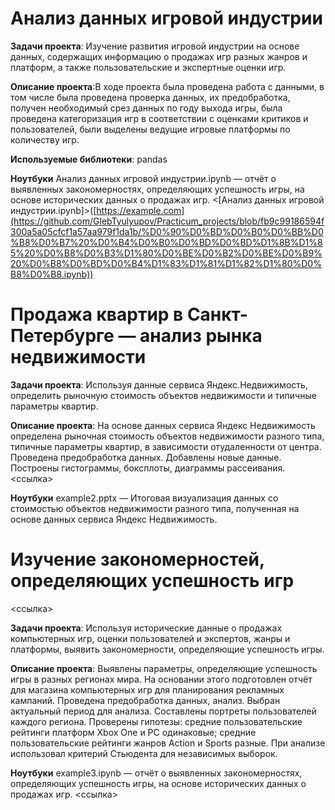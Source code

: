 # Анализ данных игровой индустрии
**Задачи проекта**:  Изучение развития игровой индустрии на основе данных, содержащих информацию о продажах игр разных жанров и платформ, а также пользовательские и экспертные оценки игр.

**Описание проекта**:В ходе проекта была проведена работа с данными, в том числе была проведена проверка данных, их предобработка, получен необходимый срез данных по году выхода игры, была проведена категоризация игр в соответствии с оценками критиков и пользователей, были выделены ведущие игровые платформы по количеству игр.

**Используемые библиотеки**: pandas

**Ноутбуки**
Анализ данных игровой индустрии.ipynb — отчёт о выявленных закономерностях, определяющих успешность игры, на основе исторических данных о продажах игр. <[Анализ данных игровой индустрии.ipynb]>([https://example.com](https://github.com/GlebTyulyupov/Practicum_projects/blob/fb9c99186594f300a5a05cfcf1a57aa979f1da1b/%D0%90%D0%BD%D0%B0%D0%BB%D0%B8%D0%B7%20%D0%B4%D0%B0%D0%BD%D0%BD%D1%8B%D1%85%20%D0%B8%D0%B3%D1%80%D0%BE%D0%B2%D0%BE%D0%B9%20%D0%B8%D0%BD%D0%B4%D1%83%D1%81%D1%82%D1%80%D0%B8%D0%B8.ipynb))


# Продажа квартир в Санкт-Петербурге — анализ рынка недвижимости
**Задачи проекта**: Используя данные сервиса Яндекс.Недвижимость, определить рыночную стоимость объектов недвижимости и типичные параметры квартир.

**Описание проекта**: На основе данных сервиса Яндекс Недвижимость определена рыночная стоимость объектов недвижимости разного типа, типичные параметры квартир, в зависимости отудаленности от центра. Проведена предобработка данных. Добавлены новые данные. Построены гистограммы, боксплоты, диаграммы рассеивания. <ссылка>

**Ноутбуки**
example2.pptx — Итоговая визуализация данных со стоимостью объектов недвижимости разного типа, полученная на основе данных сервиса Яндекс Недвижимость.

# Изучение закономерностей, определяющих успешность игр
<ссылка>

**Задачи проекта**: Используя исторические данные о продажах компьютерных игр, оценки пользователей и экспертов, жанры и платформы, выявить закономерности, определяющие успешность игры.

**Описание проекта**: 
Выявлены параметры, определяющие успешность игры в разных регионах мира. 
На основании этого подготовлен отчёт для магазина компьютерных игр для планирования рекламных кампаний. 
Проведена предобработка данных, анализ. Выбран актуальный период для анализа. Составлены портреты пользователей каждого региона. 
Проверены гипотезы: средние пользовательские рейтинги платформ Xbox One и PC одинаковые; средние пользовательские рейтинги жанров Action и Sports разные. При анализе использовал критерий Стьюдента для независимых выборок.

**Ноутбуки**
example3.ipynb — отчёт о выявленных закономерностях, определяющих успешность игры, на основе исторических данных о продажах игр. <ссылка>
